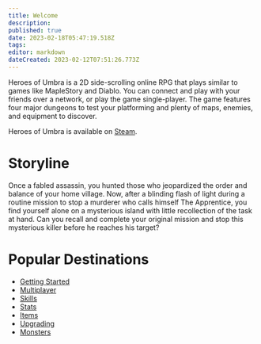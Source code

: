 ```yaml
---
title: Welcome
description: 
published: true
date: 2023-02-18T05:47:19.518Z
tags: 
editor: markdown
dateCreated: 2023-02-12T07:51:26.773Z
---
```


Heroes of Umbra is a 2D side-scrolling online RPG that plays similar to games like MapleStory and Diablo. You can connect and play with your friends over a network, or play the game single-player. The game features four major dungeons to test your platforming and plenty of maps, enemies, and equipment to discover.

Heroes of Umbra is available on [Steam](https://store.steampowered.com/app/645380/Heroes_of_Umbra/).
# Storyline 
Once a fabled assassin, you hunted those who jeopardized the order and balance of your home village. Now, after a blinding flash of light during a routine mission to stop a murderer who calls himself The Apprentice, you find yourself alone on a mysterious island with little recollection of the task at hand. Can you recall and complete your original mission and stop this mysterious killer before he reaches his target?

# Popular Destinations
* [Getting Started](/getting-started)
* [Multiplayer](/multiplayer)
* [Skills](/skills)
* [Stats](/stats)
* [Items](/items)
* [Upgrading](/upgrading)
* [Monsters](/monsters)